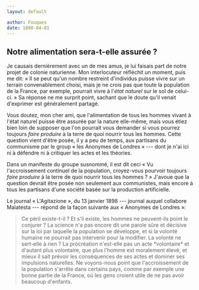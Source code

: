 ```yaml
---
layout: default

author: Fouques
date: 1898-04-01
---
```


## Notre alimentation sera-t-elle assurée ?

Je causais dernièrement avec un de mes amus, je lui faisais part de notre projet de colonie 
naturienne. Mon interlocuteur réfléchit un moment, puis me dit: &laquo; Il se peut qu'un nombre 
restreint d'individus puisse vivre sur un terrain convenablement choisi, mais je ne crois pas que 
toute la population de la France, par exemple, pourrait vivre à l'*état naturel* sur le sol de 
celui-ci. &raquo; Sa réponse ne me surprit point, sachant que le doute qu'il venait d'exprimer est 
généralement partagé.

Vous doutez, mon cher ami, que l'alimentation de tous les hommes vivant à l'état naturel puisse être 
assurée par la nature elle-même, mais vous étiez bien loin de supposer que l'on pourrait vous 
demander si vous pourrez toujours *faire produire* à la terre de quoi nourrir tous les hommes. Cette 
question vient d'être posée, il y a peu de temps, aux partisans du communisme par le group &laquo; 
les Anonymes de Londres &raquo; --- dont je n'ai ici ni à défendre ni à critiquer les actes et les 
théories.

Dans un manifeste du groupe susnommé, il est dit ceci &laquo; Vu l'accroissement continuel de la 
population, croyez-vous pourvoir toujours *faire produire* à la terre de quoi nourrir tous les 
hommes ? &raquo; J'avoue que la question devrait être posée non seulement aux communistes, mais 
encore à tous les partisans d'une société basée sur la production artificielle.

Le journal &laquo; L'Agitazione &raquo;, du 13  janvier 1898 --- journal auquel collabore Malatesta --- répond de la façon suivante aux &laquo; Anonymes de Londres &raquo;:

<blockquote>
    Ce péril existe-t-il ? Et s'il existe, les hommes ne peuvent-ils point le conjurer ? La science 
    n'a pas encore dit une parole sûre et décisive sur la loi par laquelle la population se 
    développe, et si la volonté humaine ne pourrait pas intervenir pour la modifier. La volonté ne 
    sert-elle à rien ? La procréation n'est-elle pas un acte *volontaire* et d'autant plus 
    volontaire, que plus l'homme est moralement élevé, et mieux il sait prévoir les conséquences de 
    ses actes et dominer ses impulsions naturelles. Ne voyons-nous point que l'accroissement de la 
    population s'arrête dans certains pays, comme par exemple une bonne partie de la France, où les 
    gens croient utile de ne pas avoir beaucoup d'enfants.
</blockquote>

